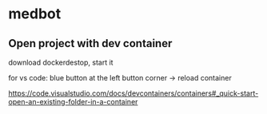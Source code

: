 # medbot

## Open project with dev container

download dockerdestop, start it

for vs code: blue button at the left button corner -> reload container

<https://code.visualstudio.com/docs/devcontainers/containers#_quick-start-open-an-existing-folder-in-a-container>
